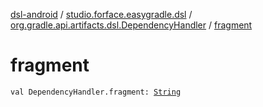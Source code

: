 [dsl-android](../../index.md) / [studio.forface.easygradle.dsl](../index.md) / [org.gradle.api.artifacts.dsl.DependencyHandler](index.md) / [fragment](./fragment.md)

# fragment

`val DependencyHandler.fragment: `[`String`](https://kotlinlang.org/api/latest/jvm/stdlib/kotlin/-string/index.html)